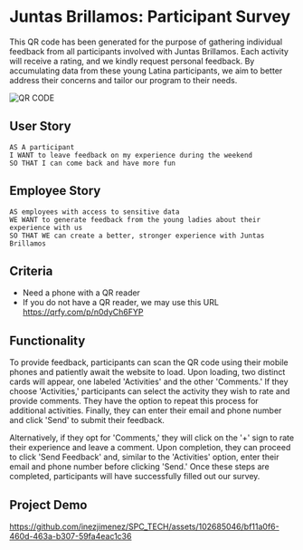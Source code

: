 # Juntas Brillamos: Participant Survey

This QR code has been generated for the purpose of gathering individual feedback from all participants involved with Juntas Brillamos. Each activity will receive a rating, and we kindly request personal feedback. By accumulating data from these young Latina participants, we aim to better address their concerns and tailor our program to their needs.

![QR CODE](https://github.com/inezjimenez/SPC_TECH/assets/102685046/2877dedd-afe0-4f83-9d52-2ffb39e64ea1)

## User Story

```
AS A participant
I WANT to leave feedback on my experience during the weekend
SO THAT I can come back and have more fun
```

## Employee Story

```
AS employees with access to sensitive data
WE WANT to generate feedback from the young ladies about their experience with us
SO THAT WE can create a better, stronger experience with Juntas Brillamos
```

## Criteria 
* Need a phone with a QR reader
* If you do not have a QR reader, we may use this URL https://qrfy.com/p/n0dyCh6FYP

## Functionality
To provide feedback, participants can scan the QR code using their mobile phones and patiently await the website to load. Upon loading, two distinct cards will appear, one labeled 'Activities' and the other 'Comments.' If they choose 'Activities,' participants can select the activity they wish to rate and provide comments. They have the option to repeat this process for additional activities. Finally, they can enter their email and phone number and click 'Send' to submit their feedback.

Alternatively, if they opt for 'Comments,' they will click on the '+' sign to rate their experience and leave a comment. Upon completion, they can proceed to click 'Send Feedback' and, similar to the 'Activities' option, enter their email and phone number before clicking 'Send.' Once these steps are completed, participants will have successfully filled out our survey.

## Project Demo
https://github.com/inezjimenez/SPC_TECH/assets/102685046/bf11a0f6-460d-463a-b307-59fa4eac1c36


